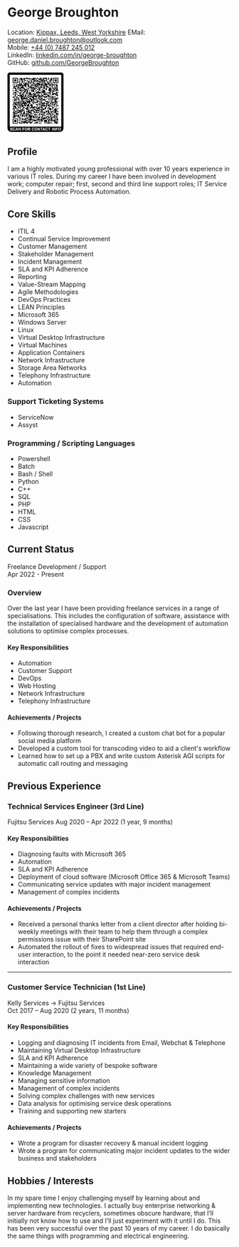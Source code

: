 # George Broughton

Location: [Kippax, Leeds, West Yorkshire](https://www.google.com/maps/search/?api=1&query=53.7746767%2C-1.375459)
EMail: [george.daniel.broughton@outlook.com](MAILTO:george.daniel.broughton@outlook.com)  
Mobile: [+44 (0) 7487 245 012](TEL:+447487245012)  
LinkedIn: [linkedin.com/in/george-broughton](https://www.linkedin.com/in/george-broughton/)  
GitHub: [github.com/GeorgeBroughton](https://github.com/GeorgeBroughton)  

<img src="./assets/Contact Card.png" alt="QR code for the purpose of getting my contact information." width=25% height=25% />  

## Profile
I am a highly motivated young professional with over 10 years experience in various IT roles. During my career I have been involved in development work; computer repair; first, second and third line support roles; IT Service Delivery and Robotic Process Automation. 

## Core Skills
 - ITIL 4
 - Continual Service Improvement
 - Customer Management
 - Stakeholder Management
 - Incident Management
 - SLA and KPI Adherence
 - Reporting
 - Value-Stream Mapping
 - Agile Methodologies
 - DevOps Practices
 - LEAN Principles
 - Microsoft 365
 - Windows Server
 - Linux
 - Virtual Desktop Infrastructure
 - Virtual Machines
 - Application Containers
 - Network Infrastructure
 - Storage Area Networks
 - Telephony Infrastructure 
 - Automation

### Support Ticketing Systems
 - ServiceNow
 - Assyst

### Programming / Scripting Languages
 - Powershell
 - Batch
 - Bash / Shell
 - Python
 - C++
 - SQL
 - PHP
 - HTML
 - CSS
 - Javascript

## Current Status
Freelance Development / Support  
Apr 2022 - Present

### Overview
Over the last year I have been providing freelance services in a range of specialisations. This includes the configuration of software, assistance with the installation of specialised hardware and the development of automation solutions to optimise complex processes.

#### Key Responsibilities
 - Automation
 - Customer Support
 - DevOps
 - Web Hosting
 - Network Infrastructure
 - Telephony Infrastructure

#### Achievements / Projects
 - Following thorough research, I created a custom chat bot for a popular social media platform 
 - Developed a custom tool for transcoding video to aid a client's workflow
 - Learned how to set up a PBX and write custom Asterisk AGI scripts for automatic call routing and messaging

## Previous Experience

### Technical Services Engineer (3rd Line)
Fujitsu Services
Aug 2020 – Apr 2022 (1 year, 9 months)

#### Key Responsibilities
 - Diagnosing faults with Microsoft 365
 - Automation
 - SLA and KPI Adherence
 - Deployment of cloud software (Microsoft Office 365 & Microsoft Teams)
 - Communicating service updates with major incident management
 - Management of complex incidents

#### Achievements / Projects
 - Received a personal thanks letter from a client director after holding bi-weekly meetings with their team to help them through a complex permissions issue with their SharePoint site
 - Automated the rollout of fixes to widespread issues that required end-user interaction, to the point it needed near-zero service desk interaction

---
### Customer Service Technician (1st Line)
Kelly Services -> Fujitsu Services  
Oct 2017 – Aug 2020 (2 years, 11 months)

#### Key Responsibilities
 - Logging and diagnosing IT incidents from Email, Webchat & Telephone
 - Maintaining Virtual Desktop Infrastructure
 - SLA and KPI Adherence
 - Maintaining a wide variety of bespoke software
 - Knowledge Management
 - Managing sensitive information
 - Management of complex incidents
 - Solving complex challenges with new services
 - Data analysis for optimising service desk operations
 - Training and supporting new starters

#### Achievements / Projects
 - Wrote a program for disaster recovery & manual incident logging
 - Wrote a program for communicating major incident updates to the wider business and stakeholders

## Hobbies / Interests
In my spare time I enjoy challenging myself by learning about and implementing new technologies. I actually buy enterprise networking & server hardware from recyclers, sometimes obscure hardware, that I’ll initially not know how to use and I’ll just experiment with it until I do. This has been very successful over the past 10 years of my career. I do basically the same things with programming and electrical engineering.